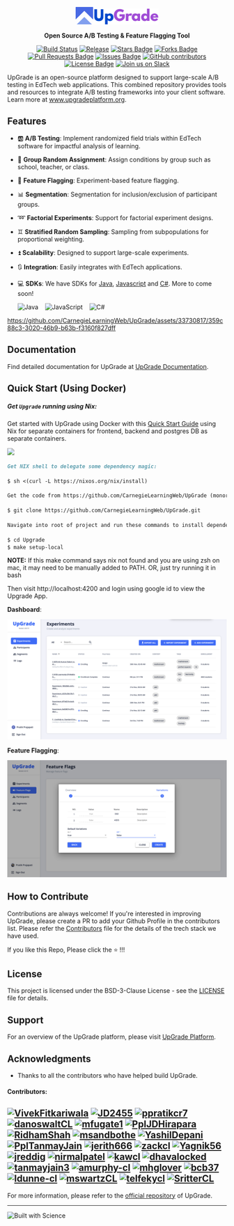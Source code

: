 <p align="center"><a href="https://www.upgradeplatform.org"><img src="assets/upgrade-logo.png" width="40px" alt="Upgrade - Open Source A/B Testing & Feature Flagging Tool" /><img src="assets/upgrade-logo-name.png" width="150px" alt="Upgrade - Open Source A/B Testing & Feature Flagging Tool" /></a></p>
<p align="center"><b>Open Source A/B Testing & Feature Flagging Tool</b></p>

<div align="center">
    <a href="https://github.com/CarnegieLearningWeb/UpGrade/github/actions/workflows/backend-build.yml"><img src="https://img.shields.io/github/actions/workflow/status/CarnegieLearningWeb/UpGrade/backend-build.yml?branch=dev" alt="Build Status" height="22"/></a>
    <a href="https://github.com/CarnegieLearningWeb/UpGrade/releases"><img src="https://img.shields.io/github/v/release/CarnegieLearningWeb/UpGrade?color=blue&sort=semver" alt="Release" height="22"/></a>
    <a href="https://github.com/CarnegieLearningWeb/UpGrade"><img src="https://img.shields.io/github/stars/CarnegieLearningWeb/UpGrade" alt="Stars Badge"/></a>
    <a href="https://github.com/CarnegieLearningWeb/UpGrade"><img src="https://img.shields.io/github/forks/CarnegieLearningWeb/UpGrade" alt="Forks Badge"/></a>
    <a href="https://github.com/CarnegieLearningWeb/UpGrade/pulls"><img src="https://img.shields.io/github/issues-pr/CarnegieLearningWeb/UpGrade" alt="Pull Requests Badge"/></a>
    <a href="https://github.com/CarnegieLearningWeb/UpGrade/issues"><img src="https://img.shields.io/github/issues/CarnegieLearningWeb/UpGrade" alt="Issues Badge"/></a>
    <a href="https://github.com/CarnegieLearningWeb/UpGrade/graphs/contributors"><img alt="GitHub contributors" src="https://img.shields.io/github/contributors/CarnegieLearningWeb/UpGrade?color=2b9348"></a>
    <a href="https://github.com/CarnegieLearningWeb/UpGrade/blob/dev/LICENSE"><img src="https://img.shields.io/github/license/CarnegieLearningWeb/UpGrade?color=2b9348" alt="License Badge"/></a>
    <a href="https://join.slack.com/t/upgrade-platform/shared_invite/zt-28mb077fn-_ZapZ_624EVRAdt5QOO7zA"><img src="https://img.shields.io/badge/slack-join-E01E5A?logo=slack" alt="Join us on Slack" height="22"/></a>
</div>

UpGrade is an open-source platform designed to support large-scale A/B testing in EdTech web applications. This combined repository provides tools and resources to integrate A/B testing frameworks into your client software. Learn more at www.upgradeplatform.org.

## Features

- 🆎 **A/B Testing**: Implement randomized field trials within EdTech software for impactful analysis of learning.
- 🏫 **Group Random Assignment**: Assign conditions by group such as school, teacher, or class.
- 🚩 **Feature Flagging**: Experiment-based feature flagging.
- 📊 **Segmentation**: Segmentation for inclusion/exclusion of participant groups.
- ➿ **Factorial Experiments**: Support for factorial experiment designs.
- ♊ **Stratified Random Sampling**: Sampling from subpopulations for proportional weighting.
- ⏫ **Scalability**: Designed to support large-scale experiments.
- 🔃 **Integration**: Easily integrates with EdTech applications.
- 💻 **SDKs**: We have SDKs for [Java](https://github.com/CarnegieLearningWeb/UpGrade/tree/dev/clientlibs/java), [Javascript](https://github.com/CarnegieLearningWeb/UpGrade/tree/dev/clientlibs/js) and [C#](hhttps://github.com/CarnegieLearningWeb/UpGrade/tree/dev/clientlibs/csharp). More to come soon!

    ![Java](https://img.shields.io/badge/java-%23ED8B00.svg?style=for-the-badge&logo=openjdk&logoColor=white) &nbsp;&nbsp; ![JavaScript](https://img.shields.io/badge/javascript-%23323330.svg?style=for-the-badge&logo=javascript&logoColor=%23F7DF1E) &nbsp;&nbsp; ![C#](https://img.shields.io/badge/c%23-%23239120.svg?style=for-the-badge&logo=c-sharp&logoColor=white)

https://github.com/CarnegieLearningWeb/UpGrade/assets/33730817/359c88c3-3020-46b9-b63b-f3160f827dff

## Documentation

Find detailed documentation for UpGrade at [UpGrade Documentation](https://upgrade-platform.gitbook.io/docs/).

## Quick Start (Using Docker)

##### Get `Upgrade` running using Nix:

Get started with UpGrade using Docker with this [Quick Start Guide](https://upgrade-platform.gitbook.io/docs/developer-guide/usage-guide) using Nix for separate containers for frontend, backend and postgres DB as separate containers.

<img src="https://img.shields.io/badge/Built_With-Nix-5277C3.svg?logo=nixos&labelColor=73C3D5" />

```markdown
Get NIX shell to delegate some dependency magic: 

$ sh <(curl -L https://nixos.org/nix/install)

Get the code from https://github.com/CarnegieLearningWeb/UpGrade (monorepo contains all packages):

$ git clone https://github.com/CarnegieLearningWeb/UpGrade.git

Navigate into root of project and run these commands to install dependencies:

$ cd Upgrade
$ make setup-local
```

<b>NOTE:</b> If this make command says nix not found and you are using zsh on mac, it may need to be manually added to PATH. OR, just try running it in bash

Then visit http://localhost:4200 and login using google id to view the Upgrade App.

<b>Dashboard</b>:

[![Upgrade Screenshot](assets/upgradeapp-dashboard.png)](https://www.upgradeplatform.org)

<b>Feature Flagging</b>:

[![Upgrade Screenshot 2](assets/feature-flag.png)](https://www.upgradeplatform.org)

## How to Contribute

Contributions are always welcome! If you're interested in improving UpGrade, please create a PR to add your Github Profile in the contributors list. Please refer the [Contributors](https://github.com/CarnegieLearningWeb/UpGrade/blob/dev/CONTRIBUTORS.md) file for the details of the trech stack we have used.

If you like this Repo, Please click the :star: !!!

## License

This project is licensed under the BSD-3-Clause License - see the [LICENSE](https://github.com/CarnegieLearningWeb/UpGrade/blob/main/LICENSE) file for details.

## Support

For an overview of the UpGrade platform, please visit [UpGrade Platform](https://www.upgradeplatform.org/).

## Acknowledgments

- Thanks to all the contributors who have helped build UpGrade.

#### Contributors:

<a href="https://github.com/VivekFitkariwala"><img src="https://avatars.githubusercontent.com/u/3822890?v=4" width="50" height="50" alt="VivekFitkariwala"/></a> <a href="https://github.com/JD2455"><img src="https://avatars.githubusercontent.com/u/46133795?v=4" width="50" height="50" alt="JD2455"/></a> <a href="https://github.com/ppratikcr7"><img src="https://avatars.githubusercontent.com/u/33730817?v=4" width="50" height="50" alt="ppratikcr7"/></a> <a href="https://github.com/danoswaltCL"><img src="https://avatars.githubusercontent.com/u/97542869?v=4" width="50" height="50" alt="danoswaltCL"/></a> <a href="https://github.com/mfugate1"><img src="https://avatars.githubusercontent.com/u/28930731?v=4" width="50" height="50" alt="mfugate1"/></a> <a href="https://github.com/PplJDHirapara"><img src="https://avatars.githubusercontent.com/u/61184300?v=4" width="50" height="50" alt="PplJDHirapara"/></a> <a href="https://github.com/RidhamShah"><img src="https://avatars.githubusercontent.com/u/49234788?v=4" width="50" height="50" alt="RidhamShah"/></a> <a href="https://github.com/msandbothe"><img src="https://avatars.githubusercontent.com/u/6402566?v=4" width="50" height="50" alt="msandbothe"/></a> <a href="https://github.com/YashilDepani"><img src="https://avatars.githubusercontent.com/u/51193749?v=4" width="50" height="50" alt="YashilDepani"/></a> <a href="https://github.com/PplTanmayJain"><img src="https://avatars.githubusercontent.com/u/86297930?v=4" width="50" height="50" alt="PplTanmayJain"/></a> <a href="https://github.com/jerith666"><img src="https://avatars.githubusercontent.com/u/854319?v=4" width="50" height="50" alt="jerith666"/></a> <a href="https://github.com/zackcl"><img src="https://avatars.githubusercontent.com/u/90279765?v=4" width="50" height="50" alt="zackcl"/></a>
<a href="https://github.com/Yagnik56"><img src="https://avatars.githubusercontent.com/u/50392803?v=4" width="50" height="50" alt="Yagnik56"/></a> <a href="https://github.com/jreddig"><img src="https://avatars.githubusercontent.com/u/97543136?v=4" width="50" height="50" alt="jreddig"/></a> <a href="https://github.com/nirmalpatel"><img src="https://avatars.githubusercontent.com/u/830400?v=4" width="50" height="50" alt="nirmalpatel"/></a> <a href="https://github.com/kawcl"><img src="https://avatars.githubusercontent.com/u/91336571?v=4" width="50" height="50" alt="kawcl"/></a> <a href="https://github.com/dhavalocked"><img src="https://avatars.githubusercontent.com/u/7206634?v=4" width="50" height="50" alt="dhavalocked"/></a> <a href="https://github.com/tanmayjain3"><img src="https://avatars.githubusercontent.com/u/17405612?v=4" width="50" height="50" alt="tanmayjain3"/></a> <a href="https://github.com/amurphy-cl"><img src="https://avatars.githubusercontent.com/u/65311369?v=4" width="50" height="50" alt="amurphy-cl"/></a> <a href="https://github.com/mhglover"><img src="https://avatars.githubusercontent.com/u/662095?v=4" width="50" height="50" alt="mhglover"/></a> <a href="https://github.com/bcb37"><img src="https://avatars.githubusercontent.com/u/3885687?v=4" width="50" height="50" alt="bcb37"/></a> <a href="https://github.com/ldunne-cl"><img src="https://avatars.githubusercontent.com/u/127241408?v=4" width="50" height="50" alt="ldunne-cl"/></a> <a href="https://github.com/mswartzCL"><img src="https://avatars.githubusercontent.com/u/105314488?v=4" width="50" height="50" alt="mswartzCL"/></a> <a href="https://github.com/telfekycl"><img src="https://avatars.githubusercontent.com/u/118201614?v=4" width="50" height="50" alt="telfekycl"/></a> <a href="https://github.com/SritterCL"><img src="https://avatars.githubusercontent.com/u/16547537?v=4" width="50" height="50" alt="SritterCL"/></a>  
---

For more information, please refer to the [official repository](https://github.com/CarnegieLearningWeb/UpGrade) of UpGrade.

---

![Built with Science](http://ForTheBadge.com/images/badges/built-with-science.svg)
